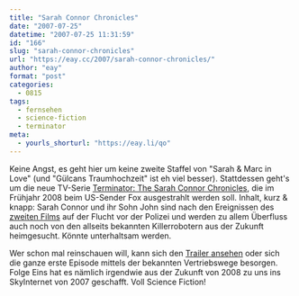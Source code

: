 ```yaml
---
title: "Sarah Connor Chronicles"
date: "2007-07-25"
datetime: "2007-07-25 11:31:59"
id: "166"
slug: "sarah-connor-chronicles"
url: "https://eay.cc/2007/sarah-connor-chronicles/"
author: "eay"
format: "post"
categories:
  - 0815
tags:
  - fernsehen
  - science-fiction
  - terminator
meta:
  - yourls_shorturl: "https://eay.li/qo"
---
```


Keine Angst, es geht hier um keine zweite Staffel von "Sarah & Marc in Love" (und "Gülcans Traumhochzeit" ist eh viel besser). Stattdessen geht's um die neue TV-Serie [Terminator: The Sarah Connor Chronicles](http://en.wikipedia.org/wiki/The_Sarah_Connor_Chronicles), die im Frühjahr 2008 beim US-Sender Fox ausgestrahlt werden soll. Inhalt, kurz & knapp: Sarah Connor und ihr Sohn John sind nach den Ereignissen des [zweiten Films](http://www.amazon.de/exec/obidos/ASIN/B0009EK71E/eayznet-21) auf der Flucht vor der Polizei und werden zu allem Überfluss auch noch von den allseits bekannten Killerrobotern aus der Zukunft heimgesucht. Könnte unterhaltsam werden.

Wer schon mal reinschauen will, kann sich den [Trailer ansehen](http://www.youtube.com/watch?v=oBRVGP7uD4s) oder sich die ganze erste Episode mittels der bekannten Vertriebswege besorgen. Folge Eins hat es nämlich irgendwie aus der Zukunft von 2008 zu uns ins SkyInternet von 2007 geschafft. Voll Science Fiction!
